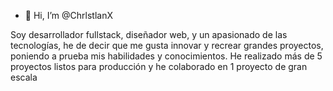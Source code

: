 - 👋 Hi, I’m @ChrlstlanX

Soy desarrollador fullstack, diseñador web, y un apasionado de las tecnologías, he de decir que me gusta innovar y recrear grandes proyectos, poniendo a prueba mis habilidades y conocimientos.
He realizado más de 5 proyectos listos para producción y he colaborado en 1 proyecto de gran escala
